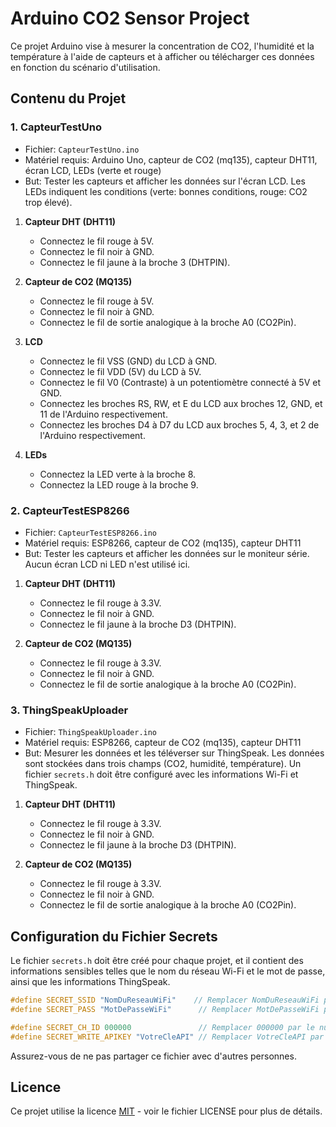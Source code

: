 # Arduino CO2 Sensor Project

Ce projet Arduino vise à mesurer la concentration de CO2, l'humidité et la température à l'aide de capteurs et à afficher ou télécharger ces données en fonction du scénario d'utilisation.

## Contenu du Projet

### 1. **CapteurTestUno**
   - Fichier: `CapteurTestUno.ino`
   - Matériel requis: Arduino Uno, capteur de CO2 (mq135), capteur DHT11, écran LCD, LEDs (verte et rouge)
   - But: Tester les capteurs et afficher les données sur l'écran LCD. Les LEDs indiquent les conditions (verte: bonnes conditions, rouge: CO2 trop élevé).
1. **Capteur DHT (DHT11)**
   - Connectez le fil rouge à 5V.
   - Connectez le fil noir à GND.
   - Connectez le fil jaune à la broche 3 (DHTPIN).

2. **Capteur de CO2 (MQ135)**
   - Connectez le fil rouge à 5V.
   - Connectez le fil noir à GND.
   - Connectez le fil de sortie analogique à la broche A0 (CO2Pin).

3. **LCD**
   - Connectez le fil VSS (GND) du LCD à GND.
   - Connectez le fil VDD (5V) du LCD à 5V.
   - Connectez le fil V0 (Contraste) à un potentiomètre connecté à 5V et GND.
   - Connectez les broches RS, RW, et E du LCD aux broches 12, GND, et 11 de l'Arduino respectivement.
   - Connectez les broches D4 à D7 du LCD aux broches 5, 4, 3, et 2 de l'Arduino respectivement.

4. **LEDs**
   - Connectez la LED verte à la broche 8.
   - Connectez la LED rouge à la broche 9.

### 2. **CapteurTestESP8266**
   - Fichier: `CapteurTestESP8266.ino`
   - Matériel requis: ESP8266, capteur de CO2 (mq135), capteur DHT11
   - But: Tester les capteurs et afficher les données sur le moniteur série. Aucun écran LCD ni LED n'est utilisé ici.

1. **Capteur DHT (DHT11)**
   - Connectez le fil rouge à 3.3V.
   - Connectez le fil noir à GND.
   - Connectez le fil jaune à la broche D3 (DHTPIN).

2. **Capteur de CO2 (MQ135)**
   - Connectez le fil rouge à 3.3V.
   - Connectez le fil noir à GND.
   - Connectez le fil de sortie analogique à la broche A0 (CO2Pin).

### 3. **ThingSpeakUploader**
   - Fichier: `ThingSpeakUploader.ino`
   - Matériel requis: ESP8266, capteur de CO2 (mq135), capteur DHT11
   - But: Mesurer les données et les téléverser sur ThingSpeak. Les données sont stockées dans trois champs (CO2, humidité, température). Un fichier `secrets.h` doit être configuré avec les informations Wi-Fi et ThingSpeak.

1. **Capteur DHT (DHT11)**
   - Connectez le fil rouge à 3.3V.
   - Connectez le fil noir à GND.
   - Connectez le fil jaune à la broche D3 (DHTPIN).

2. **Capteur de CO2 (MQ135)**
   - Connectez le fil rouge à 3.3V.
   - Connectez le fil noir à GND.
   - Connectez le fil de sortie analogique à la broche A0 (CO2Pin).

## Configuration du Fichier Secrets

Le fichier `secrets.h` doit être créé pour chaque projet, et il contient des informations sensibles telles que le nom du réseau Wi-Fi et le mot de passe, ainsi que les informations ThingSpeak.

```cpp
#define SECRET_SSID "NomDuReseauWiFi"    // Remplacer NomDuReseauWiFi par le nom de votre réseau Wi-Fi
#define SECRET_PASS "MotDePasseWiFi"      // Remplacer MotDePasseWiFi par le mot de passe de votre réseau Wi-Fi

#define SECRET_CH_ID 000000               // Remplacer 000000 par le numéro de votre canal ThingSpeak
#define SECRET_WRITE_APIKEY "VotreCleAPI" // Remplacer VotreCleAPI par votre clé API d'écriture ThingSpeak
```

Assurez-vous de ne pas partager ce fichier avec d'autres personnes.

## Licence

Ce projet utilise la licence [MIT](LICENSE.md) - voir le fichier LICENSE pour plus de détails.
